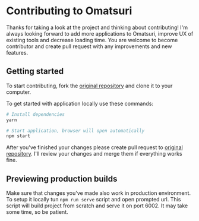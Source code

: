 # Contributing to Omatsuri

Thanks for taking a look at the project and thinking about contributing! I'm always looking forward to add more applications to Omatsuri, improve UX of existing tools and decrease loading time. You are welcome to become contributor and create pull request with any improvements and new features.

## Getting started

To start contributing, fork the [original repository](https://github.com/rtivital/omatsuri) and clone it to your computer.

To get started with application locally use these commands:

```sh
# Install dependencies
yarn

# Start application, browser will open automatically
npm start
```

After you've finished your changes please create pull request to [original repository](https://github.com/rtivital/omatsuri). I'll review your changes and merge them if everything works fine.

## Previewing production builds

Make sure that changes you've made also work in production environment. To setup it locally tun `npm run serve` script and open prompted url. This script will build project from scratch and serve it on port 6002. It may take some time, so be patient.
